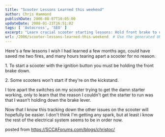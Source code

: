 ```yaml
---
title: "Scooter Lessons Learned this weekend"
author: Chris Hammond
publishDate: 2006-08-07T10:05:00
updateDate: 2008-01-23T16:51:02
tags: [ 'Autocross', 'SEO' ]
excerpt: "Learn crucial scooter starting lessons: Hold front brake to use ignition button & check kickstand position. Don't make the same mistakes! #ScooterTips"
url: /2006/scooter-lessons-learned-this-weekend  # Use the generated URL with year
---
```

<P>Here's a few lessons I wish I had learned a few months ago, could have saved me two fires, and many hours tearing apart a scooter for no reason.</P> <P>1. To start a scooter with the ignition button you must be holding the front brake down.</P> <P>2. Some scooters won't start if they're on the kickstand.</P> <P>I tore apart the switches on my scooter trying to get the damn starter working, only to learn that the reason I couldn't get the starter to run was that I wasn't holding down the brake lever. </P> <P>Now that I know this tracking down the other issues on the scooter will hopefully be easier. I don't think I'm getting any spark, but at least i know the rest of the electrical system seems to be in order now.</P> posted from <a href="https://SCCAForums.com/blogs/christoc/">https://SCCAForums.com/blogs/christoc/</a>

